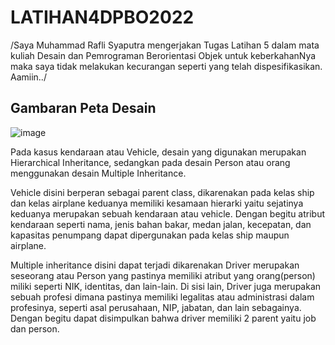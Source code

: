 # LATIHAN4DPBO2022
/Saya Muhammad Rafli Syaputra mengerjakan Tugas Latihan 5 dalam mata kuliah Desain dan Pemrograman Berorientasi Objek untuk keberkahanNya maka saya tidak melakukan kecurangan seperti yang telah dispesifikasikan. Aamiin../

## Gambaran Peta Desain

![image](https://user-images.githubusercontent.com/99678525/157269896-b8115c35-3175-4dd2-931b-1ef850b3725c.png)

Pada kasus kendaraan atau Vehicle, desain yang digunakan merupakan Hierarchical Inheritance, sedangkan pada desain Person atau orang menggunakan desain Multiple Inheritance.

Vehicle disini berperan sebagai parent class, dikarenakan pada kelas ship dan kelas airplane keduanya memiliki kesamaan hierarki yaitu sejatinya keduanya merupakan sebuah kendaraan atau vehicle. Dengan begitu atribut kendaraan seperti nama, jenis bahan bakar, medan jalan, kecepatan, dan kapasitas penumpang dapat dipergunakan pada kelas ship maupun airplane.

Multiple inheritance disini dapat terjadi dikarenakan Driver merupakan seseorang atau Person yang pastinya memiliki atribut yang orang(person) miliki seperti NIK, identitas, dan lain-lain. Di sisi lain, Driver juga merupakan sebuah profesi dimana pastinya memiliki legalitas atau administrasi dalam profesinya, seperti asal perusahaan, NIP, jabatan, dan lain sebagainya. Dengan begitu dapat disimpulkan bahwa driver memiliki 2 parent yaitu job dan person. 
